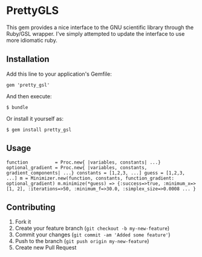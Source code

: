 # PrettyGLS

This gem provides a nice interface to the GNU scientific library through the Ruby/GSL wrapper. I've simply attempted to update the interface to use more idiomatic ruby.

## Installation

Add this line to your application's Gemfile:

    gem 'pretty_gsl'

And then execute:

    $ bundle

Or install it yourself as:

    $ gem install pretty_gsl

## Usage

`function          = Proc.new{ |variables, constants| ...}
optional_gradient = Proc.new{ |variables, constants, gradient_components| ...}
constants = [1,2,3, ...]
guess = [1,2,3, ...]
m = Minimizer.new(function, constants, function_gradient: optional_gradient)
m.minimize(*guess)
=> {:success=>true, :minimum_x=>[1, 2], :iterations=>50, :minimum_f=>30.0, :simplex_size=>0.0008 ... }`

## Contributing

1. Fork it
2. Create your feature branch (`git checkout -b my-new-feature`)
3. Commit your changes (`git commit -am 'Added some feature'`)
4. Push to the branch (`git push origin my-new-feature`)
5. Create new Pull Request
